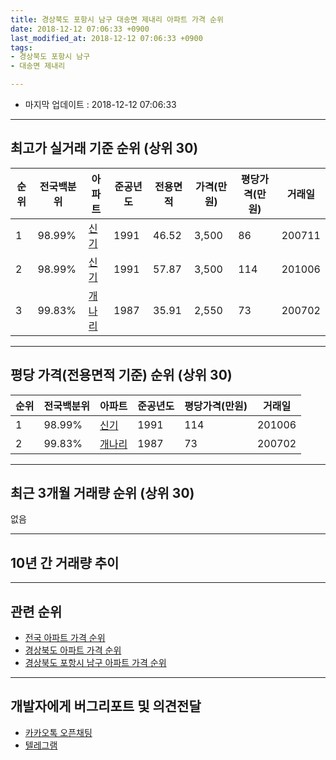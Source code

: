 ```yaml
---
title: 경상북도 포항시 남구 대송면 제내리 아파트 가격 순위
date: 2018-12-12 07:06:33 +0900
last_modified_at: 2018-12-12 07:06:33 +0900
tags:
- 경상북도 포항시 남구
- 대송면 제내리

---
```


* 마지막 업데이트 : 2018-12-12 07:06:33

---

## 최고가 실거래 기준 순위 (상위 30)


|순위|전국백분위|아파트|준공년도|전용면적|가격(만원)|평당가격(만원)|거래일|
|---|---|---|---|---|---|---|---|
|1|98.99%|[신기](https://search.naver.com/search.naver?query=%EA%B2%BD%EC%83%81%EB%B6%81%EB%8F%84+%ED%8F%AC%ED%95%AD%EC%8B%9C+%EB%82%A8%EA%B5%AC+%EB%8C%80%EC%86%A1%EB%A9%B4+%EC%A0%9C%EB%82%B4%EB%A6%AC+%EC%8B%A0%EA%B8%B0)|1991|46.52|3,500|86|200711|
|2|98.99%|[신기](https://search.naver.com/search.naver?query=%EA%B2%BD%EC%83%81%EB%B6%81%EB%8F%84+%ED%8F%AC%ED%95%AD%EC%8B%9C+%EB%82%A8%EA%B5%AC+%EB%8C%80%EC%86%A1%EB%A9%B4+%EC%A0%9C%EB%82%B4%EB%A6%AC+%EC%8B%A0%EA%B8%B0)|1991|57.87|3,500|114|201006|
|3|99.83%|[개나리](https://search.naver.com/search.naver?query=%EA%B2%BD%EC%83%81%EB%B6%81%EB%8F%84+%ED%8F%AC%ED%95%AD%EC%8B%9C+%EB%82%A8%EA%B5%AC+%EB%8C%80%EC%86%A1%EB%A9%B4+%EC%A0%9C%EB%82%B4%EB%A6%AC+%EA%B0%9C%EB%82%98%EB%A6%AC)|1987|35.91|2,550|73|200702|


---

## 평당 가격(전용면적 기준) 순위 (상위 30)


|순위|전국백분위|아파트|준공년도|평당가격(만원)|거래일|
|---|---|---|---|---|---|
|1|98.99%|[신기](https://search.naver.com/search.naver?query=%EA%B2%BD%EC%83%81%EB%B6%81%EB%8F%84+%ED%8F%AC%ED%95%AD%EC%8B%9C+%EB%82%A8%EA%B5%AC+%EB%8C%80%EC%86%A1%EB%A9%B4+%EC%A0%9C%EB%82%B4%EB%A6%AC+%EC%8B%A0%EA%B8%B0)|1991|114|201006|
|2|99.83%|[개나리](https://search.naver.com/search.naver?query=%EA%B2%BD%EC%83%81%EB%B6%81%EB%8F%84+%ED%8F%AC%ED%95%AD%EC%8B%9C+%EB%82%A8%EA%B5%AC+%EB%8C%80%EC%86%A1%EB%A9%B4+%EC%A0%9C%EB%82%B4%EB%A6%AC+%EA%B0%9C%EB%82%98%EB%A6%AC)|1987|73|200702|


---

## 최근 3개월 거래량 순위 (상위 30)

없음

---

## 10년 간 거래량 추이


<div style="width:100%;">
    <canvas id="deal_progress" height="250"></canvas>
</div>

<script>
new Chart(document.getElementById("deal_progress"), {
    type: 'line',
    data: {
        labels: ['200812','200901','200902','200903','200904','200905','200906','200907','200908','200909','200910','200911','200912','201001','201002','201003','201004','201005','201006','201007','201008','201009','201010','201011','201012','201101','201102','201103','201104','201105','201106','201107','201108','201109','201110','201111','201112','201201','201202','201203','201204','201205','201206','201207','201208','201209','201210','201211','201212','201301','201302','201303','201304','201305','201306','201307','201308','201309','201310','201311','201312','201401','201402','201403','201404','201405','201406','201407','201408','201409','201410','201411','201412','201501','201502','201503','201504','201505','201506','201507','201508','201509','201510','201511','201512','201601','201602','201603','201604','201605','201606','201607','201608','201609','201610','201611','201612','201701','201702','201703','201704','201705','201706','201707','201708','201709','201710','201711','201712','201801','201802','201803','201804','201805','201806','201807','201808','201809','201810','201811','201812'],
        datasets: [{
            label: '실거래 수',
            pointRadius: 1,
            data: [0, 0, 2, 3, 0, 0, 0, 0, 1, 1, 1, 0, 1, 0, 0, 0, 1, 1, 2, 2, 0, 1, 0, 1, 0, 0, 0, 3, 0, 0, 0, 1, 2, 0, 0, 1, 0, 0, 3, 1, 3, 0, 0, 0, 1, 0, 1, 1, 0, 3, 2, 2, 1, 1, 0, 1, 1, 0, 0, 0, 0, 0, 0, 1, 1, 1, 1, 0, 2, 1, 0, 1, 0, 1, 0, 1, 1, 1, 2, 0, 1, 2, 2, 0, 3, 2, 0, 0, 0, 2, 1, 0, 0, 0, 0, 0, 1, 1, 0, 0, 0, 0, 0, 1, 0, 0, 2, 0, 3, 0, 0, 0, 0, 2, 0, 1, 0, 1, 0, 0, 0],
            borderColor: "rgba(255, 201, 14, 1)",
            backgroundColor: "rgba(255, 201, 14, 0.5)",
            fill: true,
        }]
    },
    options: {
        responsive: true,
        title: {
            display: true,
            text: '10년간 거래량 추이'
        },
        tooltips: {
            mode: 'index',
            intersect: false,
        },
        hover: {
            mode: 'nearest',
            intersect: true
        },
        scales: {
            xAxes: [{
                display: true,
                scaleLabel: {
                    display: true,
                    labelString: '년/월'
                }
            }],
            yAxes: [{
                display: true,
                ticks: {
                    suggestedMin: 0,
                },
                scaleLabel: {
                    display: true,
                    labelString: '실거래 수'
                }
            }]
        }
    }
});

</script>


---

## 관련 순위

- [전국 아파트 가격 순위](https://inasie.github.io/apt-ranking/전국)
- [경상북도 아파트 가격 순위](https://inasie.github.io/apt-ranking/경상북도)
- [경상북도 포항시 남구 아파트 가격 순위](https://inasie.github.io/apt-ranking/경상북도-포항시-남구)


---

## 개발자에게 버그리포트 및 의견전달

- [카카오톡 오픈채팅](https://open.kakao.com/o/gLJUAP4)
- [텔레그램](https://t.me/inasie)


